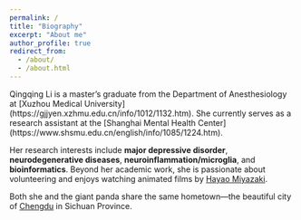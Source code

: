 ```yaml
---
permalink: /
title: "Biography"
excerpt: "About me"
author_profile: true
redirect_from: 
  - /about/
  - /about.html
---  
```

<link rel="stylesheet" type="text/css" href="_pages/styles.css">
Qingqing Li is a master’s graduate from the Department of Anesthesiology at [Xuzhou Medical University](https://gjjyen.xzhmu.edu.cn/info/1012/1132.htm). She currently serves as a research assistant at the [Shanghai Mental Health Center](https://www.shsmu.edu.cn/english/info/1085/1224.htm). 

Her research interests include **major depressive disorder**, **neurodegenerative diseases**, **neuroinflammation/microglia**, and **bioinformatics**. Beyond her academic work, she is passionate about volunteering and enjoys watching animated films by [Hayao Miyazaki](https://www.britannica.com/biography/Miyazaki-Hayao). 

Both she and the giant panda share the same hometown—the beautiful city of [Chengdu](https://www.gochengdu.cn/en/) in Sichuan Province.



